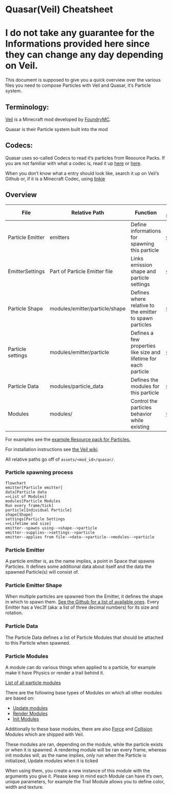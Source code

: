# Quasar(Veil) Cheatsheet

# **I do not take any guarantee for the Informations provided here since they can change any day depending on Veil.**

This document is supposed to give you a quick overview over the various files you need to compose Particles with Veil and Quasar, it‘s Particle system.

## Terminology:

[Veil](https://github.com/foundryMC/veil) is a Minecraft mod developed by [FoundryMC](https://github.com/foundryMC).

Quasar is their Particle system built into the mod

## Codecs:

Quasar uses so-called Codecs to read it‘s particles from Resource Packs. If you are not familiar with what a codec is, read it up [here](https://gist.github.com/Drullkus/1bca3f2d7f048b1fe03be97c28f87910) or [here](https://fabric.moddedmc.wiki/misc-topics/codecs).

When you don‘t know what a entry should look like, search it up on Veil‘s Github or, if it is a Minecraft Codec, using [linkie](https://linkie.shedaniel.dev/mappings?namespace=mojang_raw&version=1.20.1&search=&translateMode=none)


## Overview

| File | Relative Path | Function | Link to Specification 
| ---                | ---                           | ---                                                               | ---                                                                                                                                  |
| Particle Emitter   | emitters                      | Define  informations for spawning this particle                   | [Github](https://github.com/FoundryMC/Veil/blob/1.20/common/src/main/java/foundry/veil/api/quasar/data/ParticleEmitterData.java#L27) |
| EmitterSettings    | Part of Particle Emitter file | Links emission shape and particle settings                        | [Github](https://github.com/FoundryMC/Veil/blob/1.20/common/src/main/java/foundry/veil/api/quasar/data/EmitterSettings.java#L11)     |
| Particle Shape     | modules/emitter/particle/shape| Defines where relative to the emitter to spawn particles          | [Github](https://github.com/FoundryMC/Veil/tree/1.20/common/src/main/java/foundry/veil/api/quasar/emitters/shape)                    |
| Particle settings  | modules/emitter/particle      | Defines a few properties like size and lifetime for each particle | [Github](https://github.com/FoundryMC/Veil/blob/1.20/common/src/main/java/foundry/veil/api/quasar/data/ParticleSettings.java#L26)    |
| Particle Data      | modules/particle_data         | Defines the modules for this particle                             | [Github](https://github.com/FoundryMC/Veil/blob/1.20/common/src/main/java/foundry/veil/api/quasar/data/QuasarParticleData.java#L52)  | 
| Modules            | modules/                      | Control the particles behavior while existing                     | [Github](https://github.com/FoundryMC/Veil/tree/1.20/common/src/main/java/foundry/veil/api/quasar/emitters/module)                   |

For examples see the [example Resource pack for Particles.](https://github.com/FoundryMC/Veil/tree/1.20/common/src/main/resources/resourcepacks/test_particles/assets/veil/quasar)

For installation instructions see [the Veil wiki](<https://github.com/FoundryMC/Veil/wiki>).

All relative paths go off of `assets/<mod_id>/quasar/`.

### Particle spawning process
```mermaid
flowchart
emitter[Particle emitter]
data[Particle data
=>List of Modules]
modules[Particle Modules
Run every frame/tick]
particle[Individual Particle]
shape[Shape]
settings[Particle Settings
=>Lifetime and size]
emitter--spawns using-->shape-->particle
emitter--supplies-->settings-->particle
emitter--applies from file-->data-->particle-->modules-->particle

```

### Particle Emitter

A particle emitter is, as the name implies, a point in Space that spawns Particles. It defines some additional data about itself and the data the spawned Particle(s) will consist of.

### Particle Emitter Shape

When multiple particles are spawned from the Emitter, it defines the shape in which to spawn them. [See the Github for a list of available ones](https://github.com/FoundryMC/Veil/tree/1.20/common/src/main/java/foundry/veil/api/quasar/emitters/shape). Every Emitter has a Vec3f (aka: a list of three decimal numbers) for its size and rotation.

### Particle Data

The Particle Data defines a list of Particle Modules that should be attached to this Particle when spawned. 

### Particle Modules

A module can do various things when applied to a particle, for example make it have Physics or render a trail behind it.

[List of all particle modules](https://github.com/FoundryMC/Veil/tree/1.20/common/src/main/java/foundry/veil/api/quasar/data/module)

There are the following base types of Modules on which all other modules are based on:

- [Update modules](https://github.com/FoundryMC/Veil/tree/1.20/common/src/main/java/foundry/veil/api/quasar/data/module/update)
- [Render Modules](https://github.com/FoundryMC/Veil/tree/1.20/common/src/main/java/foundry/veil/api/quasar/data/module/render)
- [Init Modules](https://github.com/FoundryMC/Veil/tree/1.20/common/src/main/java/foundry/veil/api/quasar/data/module/init)

Additionally to these base modules, there are also [Force](https://github.com/FoundryMC/Veil/tree/1.20/common/src/main/java/foundry/veil/api/quasar/data/module/force) and [Collision](https://github.com/FoundryMC/Veil/tree/1.20/common/src/main/java/foundry/veil/api/quasar/data/module/collision) Modules which are shipped with Veil.

These modules are ran, depending on the module, while the particle exists or when it is spawned. A rendering module will be ran every frame, whereas init modules will, as the name implies, only run when the Particle is initialized, Update modules when it is ticked

When using them, you create a new instance of this module with the arguments you give it. Please keep in mind each Module can have it‘s own, unique parameters, for example the Trail Module allows you to define color, width and texture.
